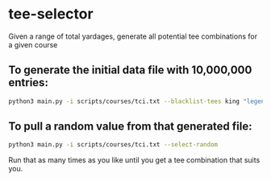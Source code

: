 # tee-selector
Given a range of total yardages, generate all potential tee combinations for a given course

## To generate the initial data file with 10,000,000 entries:

```bash
python3 main.py -i scripts/courses/tci.txt --blacklist-tees king "legend (forward)" --blacklist-holes 1:Master 3:Deacon --count 10000000 --lower 6100 --upper 6400
```

## To pull a random value from that generated file:

```bash
python3 main.py -i scripts/courses/tci.txt --select-random
```

Run that as many times as you like until you get a tee combination that suits you.

